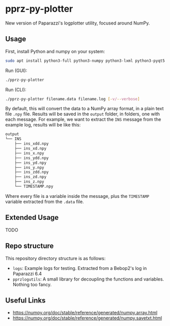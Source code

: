 # pprz-py-plotter

New version of Paparazzi's logplotter utility, focused around NumPy.

## Usage

First, install Python and numpy on your system:

```bash
sudo apt install python3-full python3-numpy python3-lxml python3-pyqt5 -y
```

Run (GUI):

```bash
./pprz-py-plotter
```

Run (CLI):

```bash
./pprz-py-plotter filename.data filename.log [-v/--verbose]
```

By default, this will convert the data to a NumPy array format, in a plain text file `.npy` file.
Results will be saved in the `output` folder, in folders, one with each message.
For example, we want to extract the `INS` message from the example log, results will be like this:

```bash
output
└── INS
    ├── ins_xdd.npy
    ├── ins_xd.npy
    ├── ins_x.npy
    ├── ins_ydd.npy
    ├── ins_yd.npy
    ├── ins_y.npy
    ├── ins_zdd.npy
    ├── ins_zd.npy
    ├── ins_z.npy
    └── TIMESTAMP.npy
```

Where every file is a variable inside the message, plus the `TIMESTAMP` variable extracted from the `.data` file.

## Extended Usage

TODO

## Repo structure
This repository directory structure is as follows:

- `logs`: Example logs for testing. Extracted from a Bebop2's log in Paparazzi 6.4
- `pprzlogutils`: A small library for decoupling the functions and variables. Nothing too fancy.

## Useful Links

- https://numpy.org/doc/stable/reference/generated/numpy.array.html
- https://numpy.org/doc/stable/reference/generated/numpy.savetxt.html

